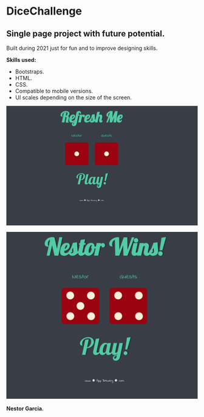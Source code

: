 # DiceChallenge

<h2>Single page project with future potential.</h2>

<p>Built during 2021 just for fun and to improve designing skills.</p>

<b>Skills used:</b>
  <p></p>
  <ul>
  <li>Bootstraps.</li>
  <li>HTML.</li>
  <li>CSS.</li>
  <li>Compatible to mobile versions.</li>
  <li>UI scales depending on the size of the screen.</li>
</ul>

![](images/dicePic.PNG)

![](images/dicePic2.PNG)

<p> <b>Nestor Garcia.</b></p>
